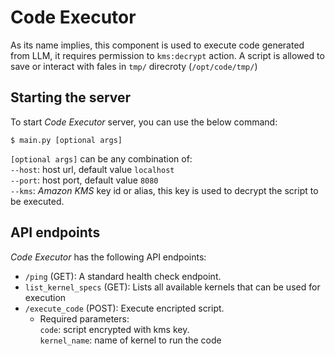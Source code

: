 # Code Executor
As its name implies, this component is used to execute code generated from LLM, it requires permission to `kms:decrypt` action.
A script is allowed to save or interact with fales in `tmp/` direcroty (`/opt/code/tmp/`)

## Starting the server
To start *Code Executor* server, you can use the below command:
```
$ main.py [optional args]
```

`[optional args]` can be any combination of:<br>
`--host`: host url, default value `localhost`<br>
`--port`: host port, default value `8080`<br>
`--kms`: *Amazon KMS* key id or alias, this key is used to decrypt the script to be executed.<br>

## API endpoints

*Code Executor* has the following API endpoints:
- `/ping` (GET): A standard health check endpoint.
- `list_kernel_specs` (GET): Lists all available kernels that can be used for execution
- `/execute_code` (POST): Execute encripted script.
     - Required parameters:<br>
     `code`: script encrypted with kms key.<br>
     `kernel_name`: name of kernel to run the code<br>
